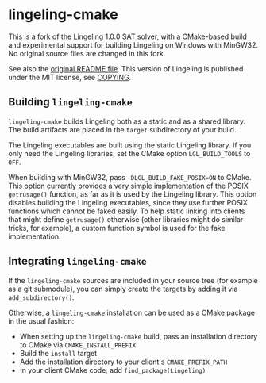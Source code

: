 # lingeling-cmake

This is a fork of the [Lingeling](https://github.com/arminbiere/lingeling) 1.0.0 SAT
solver, with a CMake-based build and experimental support for building Lingeling on
Windows with MinGW32. No original source files are changed in this fork.

See also the [original README file](README). This version of Lingeling is published
under the MIT license, see [COPYING](COPYING).


## Building `lingeling-cmake`

`lingeling-cmake` builds Lingeling both as a static and as a shared library. The
build artifacts are placed in the `target` subdirectory of your build.

The Lingeling executables are built using the static Lingeling library. If you only
need the Lingeling libraries, set the CMake option `LGL_BUILD_TOOLS` to `OFF`.

When building with MinGW32, pass `-DLGL_BUILD_FAKE_POSIX=ON` to CMake. This option
currently provides a very simple implementation of the POSIX `getrusage()` function,
as far as it is used by the Lingeling library. This option disables building the
Lingeling executables, since they use further POSIX functions which cannot be faked
easily. To help static linking into clients that might define `getrusage()`
otherwise (other libraries might do similar tricks, for example), a custom function
symbol is used for the fake implementation.


## Integrating `lingeling-cmake`

If the `lingeling-cmake` sources are included in your source tree (for example as a
git submodule), you can simply create the targets by adding it via `add_subdirectory()`.

Otherwise, a `lingeling-cmake` installation can be used as a CMake package in the
usual fashion:
- When setting up the `lingeling-cmake` build, pass an installation directory to
  CMake via `CMAKE_INSTALL_PREFIX`
- Build the `install` target
- Add the installation directory to your client's `CMAKE_PREFIX_PATH`
- In your client CMake code, add `find_package(Lingeling)`
